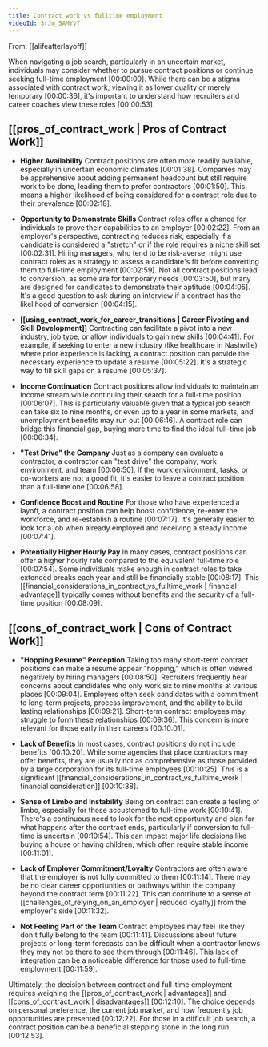 ```yaml
---
title: Contract work vs fulltime employment
videoId: 3rJm_5AMYvY
---
```


From: [[alifeafterlayoff]] <br/> 

When navigating a job search, particularly in an uncertain market, individuals may consider whether to pursue contract positions or continue seeking full-time employment <a class="yt-timestamp" data-t="00:00:00">[00:00:00]</a>. While there can be a stigma associated with contract work, viewing it as lower quality or merely temporary <a class="yt-timestamp" data-t="00:00:36">[00:00:36]</a>, it's important to understand how recruiters and career coaches view these roles <a class="yt-timestamp" data-t="00:00:53">[00:00:53]</a>.

## [[pros_of_contract_work | Pros of Contract Work]]

*   **Higher Availability**
    Contract positions are often more readily available, especially in uncertain economic climates <a class="yt-timestamp" data-t="00:01:38">[00:01:38]</a>. Companies may be apprehensive about adding permanent headcount but still require work to be done, leading them to prefer contractors <a class="yt-timestamp" data-t="00:01:50">[00:01:50]</a>. This means a higher likelihood of being considered for a contract role due to their prevalence <a class="yt-timestamp" data-t="00:02:18">[00:02:18]</a>.

*   **Opportunity to Demonstrate Skills**
    Contract roles offer a chance for individuals to prove their capabilities to an employer <a class="yt-timestamp" data-t="00:02:22">[00:02:22]</a>. From an employer's perspective, contracting reduces risk, especially if a candidate is considered a "stretch" or if the role requires a niche skill set <a class="yt-timestamp" data-t="00:02:31">[00:02:31]</a>. Hiring managers, who tend to be risk-averse, might use contract roles as a strategy to assess a candidate's fit before converting them to full-time employment <a class="yt-timestamp" data-t="00:02:59">[00:02:59]</a>. Not all contract positions lead to conversion, as some are for temporary needs <a class="yt-timestamp" data-t="00:03:50">[00:03:50]</a>, but many are designed for candidates to demonstrate their aptitude <a class="yt-timestamp" data-t="00:04:05">[00:04:05]</a>. It's a good question to ask during an interview if a contract has the likelihood of conversion <a class="yt-timestamp" data-t="00:04:15">[00:04:15]</a>.

*   **[[using_contract_work_for_career_transitions | Career Pivoting and Skill Development]]**
    Contracting can facilitate a pivot into a new industry, job type, or allow individuals to gain new skills <a class="yt-timestamp" data-t="00:04:41">[00:04:41]</a>. For example, if seeking to enter a new industry (like healthcare in Nashville) where prior experience is lacking, a contract position can provide the necessary experience to update a resume <a class="yt-timestamp" data-t="00:05:22">[00:05:22]</a>. It's a strategic way to fill skill gaps on a resume <a class="yt-timestamp" data-t="00:05:37">[00:05:37]</a>.

*   **Income Continuation**
    Contract positions allow individuals to maintain an income stream while continuing their search for a full-time position <a class="yt-timestamp" data-t="00:06:07">[00:06:07]</a>. This is particularly valuable given that a typical job search can take six to nine months, or even up to a year in some markets, and unemployment benefits may run out <a class="yt-timestamp" data-t="00:06:16">[00:06:16]</a>. A contract role can bridge this financial gap, buying more time to find the ideal full-time job <a class="yt-timestamp" data-t="00:06:34">[00:06:34]</a>.

*   **"Test Drive" the Company**
    Just as a company can evaluate a contractor, a contractor can "test drive" the company, work environment, and team <a class="yt-timestamp" data-t="00:06:50">[00:06:50]</a>. If the work environment, tasks, or co-workers are not a good fit, it's easier to leave a contract position than a full-time one <a class="yt-timestamp" data-t="00:06:58">[00:06:58]</a>.

*   **Confidence Boost and Routine**
    For those who have experienced a layoff, a contract position can help boost confidence, re-enter the workforce, and re-establish a routine <a class="yt-timestamp" data-t="00:07:17">[00:07:17]</a>. It's generally easier to look for a job when already employed and receiving a steady income <a class="yt-timestamp" data-t="00:07:41">[00:07:41]</a>.

*   **Potentially Higher Hourly Pay**
    In many cases, contract positions can offer a higher hourly rate compared to the equivalent full-time role <a class="yt-timestamp" data-t="00:07:54">[00:07:54]</a>. Some individuals make enough in contract roles to take extended breaks each year and still be financially stable <a class="yt-timestamp" data-t="00:08:17">[00:08:17]</a>. This [[financial_considerations_in_contract_vs_fulltime_work | financial advantage]] typically comes without benefits and the security of a full-time position <a class="yt-timestamp" data-t="00:08:09">[00:08:09]</a>.

## [[cons_of_contract_work | Cons of Contract Work]]

*   **"Hopping Resume" Perception**
    Taking too many short-term contract positions can make a resume appear "hopping," which is often viewed negatively by hiring managers <a class="yt-timestamp" data-t="00:08:50">[00:08:50]</a>. Recruiters frequently hear concerns about candidates who only work six to nine months at various places <a class="yt-timestamp" data-t="00:09:04">[00:09:04]</a>. Employers often seek candidates with a commitment to long-term projects, process improvement, and the ability to build lasting relationships <a class="yt-timestamp" data-t="00:09:21">[00:09:21]</a>. Short-term contract employees may struggle to form these relationships <a class="yt-timestamp" data-t="00:09:36">[00:09:36]</a>. This concern is more relevant for those early in their careers <a class="yt-timestamp" data-t="00:10:01">[00:10:01]</a>.

*   **Lack of Benefits**
    In most cases, contract positions do not include benefits <a class="yt-timestamp" data-t="00:10:20">[00:10:20]</a>. While some agencies that place contractors may offer benefits, they are usually not as comprehensive as those provided by a large corporation for its full-time employees <a class="yt-timestamp" data-t="00:10:25">[00:10:25]</a>. This is a significant [[financial_considerations_in_contract_vs_fulltime_work | financial consideration]] <a class="yt-timestamp" data-t="00:10:38">[00:10:38]</a>.

*   **Sense of Limbo and Instability**
    Being on contract can create a feeling of limbo, especially for those accustomed to full-time work <a class="yt-timestamp" data-t="00:10:41">[00:10:41]</a>. There's a continuous need to look for the next opportunity and plan for what happens after the contract ends, particularly if conversion to full-time is uncertain <a class="yt-timestamp" data-t="00:10:54">[00:10:54]</a>. This can impact major life decisions like buying a house or having children, which often require stable income <a class="yt-timestamp" data-t="00:11:01">[00:11:01]</a>.

*   **Lack of Employer Commitment/Loyalty**
    Contractors are often aware that the employer is not fully committed to them <a class="yt-timestamp" data-t="00:11:14">[00:11:14]</a>. There may be no clear career opportunities or pathways within the company beyond the contract term <a class="yt-timestamp" data-t="00:11:22">[00:11:22]</a>. This can contribute to a sense of [[challenges_of_relying_on_an_employer | reduced loyalty]] from the employer's side <a class="yt-timestamp" data-t="00:11:32">[00:11:32]</a>.

*   **Not Feeling Part of the Team**
    Contract employees may feel like they don't fully belong to the team <a class="yt-timestamp" data-t="00:11:41">[00:11:41]</a>. Discussions about future projects or long-term forecasts can be difficult when a contractor knows they may not be there to see them through <a class="yt-timestamp" data-t="00:11:46">[00:11:46]</a>. This lack of integration can be a noticeable difference for those used to full-time employment <a class="yt-timestamp" data-t="00:11:59">[00:11:59]</a>.

Ultimately, the decision between contract and full-time employment requires weighing the [[pros_of_contract_work | advantages]] and [[cons_of_contract_work | disadvantages]] <a class="yt-timestamp" data-t="00:12:10">[00:12:10]</a>. The choice depends on personal preference, the current job market, and how frequently job opportunities are presented <a class="yt-timestamp" data-t="00:12:22">[00:12:22]</a>. For those in a difficult job search, a contract position can be a beneficial stepping stone in the long run <a class="yt-timestamp" data-t="00:12:53">[00:12:53]</a>.